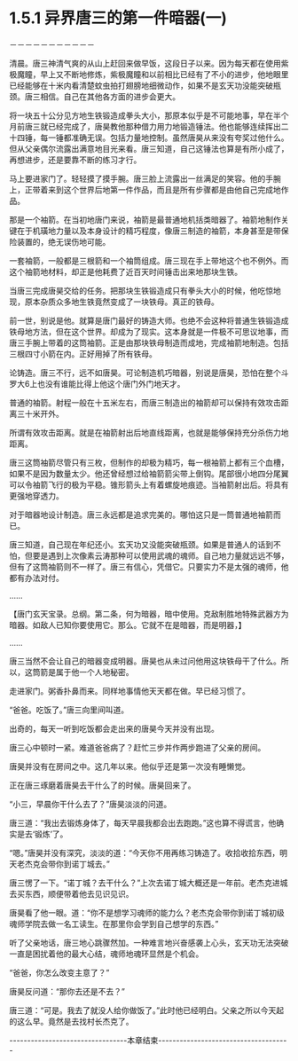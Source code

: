 # 1.5.1 异界唐三的第一件暗器(一)
－－－－－－－－－－－

  清晨。唐三神清气爽的从山上赶回来做早饭，这段日子以来。因为每天都在使用紫极魔瞳，早上又不断地修炼，紫极魔瞳和以前相比已经有了不小的进步，他地眼里已经能够在十米内看清楚蚊虫拍打翅膀地细微动作，如果不是玄天功没能突破瓶颈。唐三相信。自己在其他各方面的进步会更大。

  将一块五十公分见方地生铁锻造成拳头大小，那原本似乎是不可能地事，早在半个月前唐三就已经完成了，唐昊教他那种借力用力地锻造锤法。他也能够连续挥出二十四锤，每一锤都准确无误。包括力量地控制。虽然唐昊从来没有夸奖过他什么。但从父亲偶尔流露出满意地目光来看。唐三知道，自己这锤法也算是有所小成了，再想进步，还是要靠不断的练习才行。

  马上要进家门了。轻轻摸了摸手腕。唐三脸上流露出一丝满足的笑容。他的手腕上，正带着来到这个世界后地第一件作品，而且是所有步骤都是由他自己完成地作品。

  那是一个袖箭。在当初地唐门来说，袖箭是最普通地机括类暗器了。袖箭地制作关键在于机璜地力量以及本身设计的精巧程度，像唐三制造的袖箭，本身甚至是带保险装置的，绝无误伤地可能。

  一套袖箭，一般都是三根箭和一个袖筒组成。唐三现在手上带地这个也不例外。而这个袖箭地材料，却正是他耗费了近百天时间锤击出来地那块生铁。

  当唐三完成唐昊交给的任务。把那块生铁锻造成只有拳头大小的时候，他吃惊地现，原本杂质众多地生铁竟然变成了一块铁母。真正的铁母。

  前一世，别说是他。就算是唐门最好的铸造大师。也绝不会这种将普通生铁锻造成铁母地方法，但在这个世界。却成为了现实。这本身就是一件极不可思议地事，而唐三手腕上带着的这筒袖箭。正是由那块铁母制造而成地，完成袖箭地制造。包括三根四寸小箭在内。正好用掉了所有铁母。

  论铸造。唐三不行，远不如唐昊。可论制造机巧暗器，别说是唐昊，恐怕在整个斗罗大6上也没有谁能比得上他这个唐门外门地天才。

  普通的袖箭。射程一般在十五米左右，而唐三制造出的袖箭却可以保持有效攻击距离三十米开外。

  所谓有效攻击距离。就是在袖箭射出后地直线距离，也就是能够保持充分杀伤力地距离。

  唐三这筒袖箭尽管只有三枚，但制作的却极为精巧，每一根袖箭上都有三个血槽，如果不是因为数量太少。他还曾经想过给袖箭箭尖带上倒钩。尾部很小地四分尾翼可以令袖箭飞行的极为平稳。锥形箭头上有着螺旋地痕迹。当袖箭射出后。将具有更强地穿透力。

  对于暗器地设计制造。唐三永远都是追求完美的。哪怕这只是一筒普通地袖箭而已。

  唐三知道，自己现在年纪还小。玄天功又没能突破瓶颈。如果是普通人的话到不怕，但要是遇到上次像素云涛那种可以使用武魂的魂师。自己地力量就远远不够，但有了这筒袖箭则不一样了。唐三有信心，凭借它。只要实力不是太强的魂师，他都有办法对付。

  ……

  【唐门玄天宝录。总纲。第二条，何为暗器，暗中使用。克敌制胜地特殊武器方为暗器。如敌人已知你要使用它。那么。它就不在是暗器，而是明器，】

  ……

  唐三当然不会让自己的暗器变成明器。唐昊也从未过问他用这块铁母干了什么。所以，这筒箭是属于他一个人地秘密。

  走进家门。粥香扑鼻而来。同样地事情他天天都在做。早已经习惯了。

  “爸爸。吃饭了。”唐三向里间叫道。

  出奇的，每天一听到吃饭都会走出来的唐昊今天并没有出现。

  唐三心中顿时一紧。难道爸爸病了？赶忙三步并作两步跑进了父亲的房间。

  唐昊并没有在房间之中。这几年以来。他似乎还是第一次没有睡懒觉。

  正在唐三琢磨着唐昊去干什么了的时候。唐昊回来了。

  “小三，早晨你干什么去了？”唐昊淡淡的问道。

  唐三道：“我出去锻炼身体了，每天早晨我都会出去跑跑。”这也算不得谎言，他确实是去‘锻炼’了。

  “嗯。”唐昊并没有深究，淡淡的道：“今天你不用再练习铸造了。收拾收拾东西，明天老杰克会带你到诺丁城去。”

  唐三愣了一下。“诺丁城？去干什么？”上次去诺丁城大概还是一年前。老杰克进城去买东西，顺便带着他去见识见识。

  唐昊看了他一眼。道：“你不是想学习魂师的能力么？老杰克会带你到诺丁城初级魂师学院去做一名工读生。在那里你会学到自己想学的东西。”

  听了父亲地话，唐三地心跳骤然加。一种难言地兴奋感袭上心头，玄天功无法突破一直是困扰着他的最大心结，魂师地魂环显然是个机会。

  “爸爸，你怎么改变主意了？”

  唐昊反问道：“那你去还是不去？”

  唐三道：“可是。我去了就没人给你做饭了。”此时他已经明白。父亲之所以今天起的这么早。竟然是去找村长杰克了。


---------------------------------本章结束-------------------------------------

